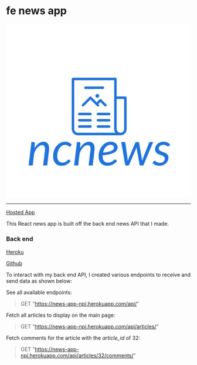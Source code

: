 # fe news app

![](https://github.com/nathan-pj/fe-news-app/blob/main/public/ncnews.jpg?raw=true)

---
[Hosted App](https://fe-newsapp.netlify.app/)

This React news app is built off the back end news API that I made.

### Back end

[Heroku](https://news-app-npj.herokuapp.com/api/)

[Github](https://github.com/nathan-pj/news-app)


To interact with my back end API, I created various endpoints to receive and send data as shown below:

See all available endpoints:

> GET "https://news-app-npj.herokuapp.com/api/"

Fetch all articles to display on the main page:

> GET "https://news-app-npj.herokuapp.com/api/articles/"

Fetch comments for the article with the _article_id_ of 32:

> GET "https://news-app-npj.herokuapp.com/api/articles/32/comments/"
